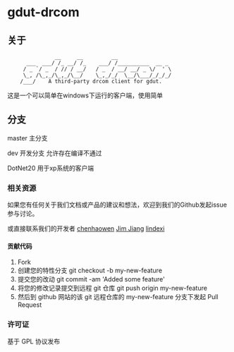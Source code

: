 # gdut-drcom

## 关于
                   __     __         __
          ___  ___/ /_ __/ /_    ___/ /__________  __ _
         / _ `/ _  / // / __/   / _  / __/ __/ _ \/  ' \
         \_, /\_,_/\_,_/\__/    \_,_/_/  \__/\___/_/_/_/
        /___/    A third-party drcom client for gdut.

这是一个可以简单在windows下运行的客户端，使用简单

## 分支

master 主分支

dev 开发分支 允许存在编译不通过

DotNet20 用于xp系统的客户端



### 相关资源

如果您有任何关于我们文档或产品的建议和想法，欢迎到我们的Github发起issue参与讨论。

或直接联系我们的开发者 [chenhaowen](mailto:chenhaowen01@qq.com) [Jim Jiang](mailto:jim@lotlab.org) [lindexi](mailto:lindexi_gd@163.com)


#### 贡献代码

1. Fork
2. 创建您的特性分支 git checkout -b my-new-feature
3. 提交您的改动 git commit -am 'Added some feature'
4. 将您的修改记录提交到远程 git 仓库 git push origin my-new-feature
5. 然后到 github 网站的该 git 远程仓库的 my-new-feature 分支下发起 Pull Request

### 许可证

基于 GPL 协议发布

